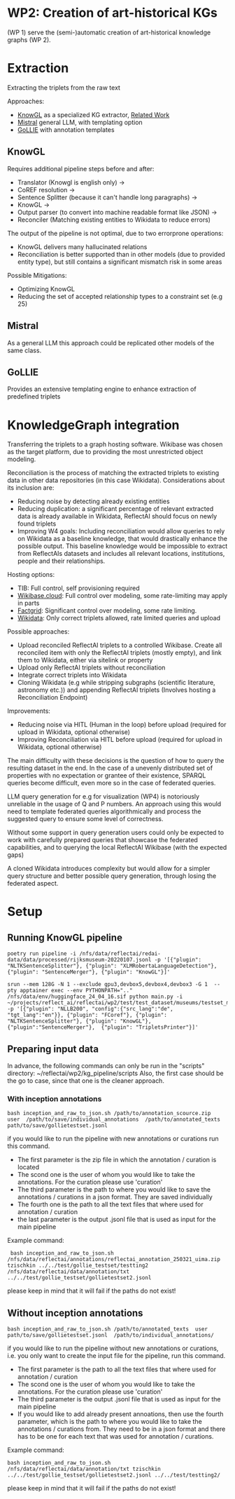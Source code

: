 # WP2: Creation of art-historical KGs

(WP 1) serve the (semi-)automatic creation of art-historical knowledge graphs (WP 2).

# Extraction

Extracting the triplets from the raw text

Approaches:
* [KnowGL](https://huggingface.co/ibm/knowgl-large) as a specialized KG extractor, [Related Work](https://arxiv.org/pdf/2210.13952.pdf)
* [Mistral](https://huggingface.co/docs/transformers/main/model_doc/mistral) general LLM, with templating option
* [GoLLIE](https://huggingface.co/collections/HiTZ/gollie-651bf19ee315e8a224aacc4f) with annotation templates

## KnowGL

Requires additional pipeline steps before and after:

* Translator (Knowgl is english only) ->
* CoREF resolution ->
* Sentence Splitter (because it can't handle long paragraphs) ->
* KnowGL ->
* Output parser (to convert into machine readable format like JSON) ->
* Reconciler (Matching existing entities to Wikidata to reduce errors)

The output of the pipeline is not optimal, due to two errorprone operations:
* KnowGL delivers many hallucinated relations
* Reconciliation is better supported than in other models (due to provided entity type), but still contains a significant mismatch risk in some areas

Possible Mitigations:
* Optimizing KnowGL
* Reducing the set of accepted relationship types to a constraint set (e.g 25)

## Mistral

As a general LLM this approach could be replicated other models of the same class.

## GoLLIE

Provides an extensive templating engine to enhance extraction of predefined triplets

# KnowledgeGraph integration
Transferring the triplets to a graph hosting software.
Wikibase was chosen as the target platform, due to providing the most unrestricted object modeling.

Reconciliation is the process of matching the extracted triplets to existing data in other data repositories (in this case Wikidata). Considerations about its inclusion are:
* Reducing noise by detecting already existing entities
* Reducing duplication: a significant percentage of relevant extracted data is already available in Wikidata, ReflectAI should focus on newly found triplets
* Improving W4 goals: Including reconciliation would allow queries to rely on Wikidata as a baseline knowledge, that would drastically enhance the possible output. This baseline knowledge would be impossible to extract from ReflectAIs datasets and includes all relevant locations, institutions, people and their relationships.

Hosting options:
* TIB: Full control, self provisioning required
* [Wikibase.cloud](https://www.wikibase.cloud/): Full control over modeling, some rate-limiting may apply in parts
* [Factgrid](https://database.factgrid.de/wiki/Main_Page): Significant control over modeling, some rate limiting. 
* [Wikidata](https://www.wikidata.org/wiki/Wikidata:Main_Page): Only correct triplets allowed, rate limited queries and upload

Possible approaches:
* Upload reconciled ReflectAI triplets to a controlled Wikibase. Create all reconciled item with only the ReflectAI triplets (mostly empty), and link them to Wikidata, either via sitelink or property
* Upload only ReflectAI triplets without reconciliation
* Integrate correct triplets into Wikidata
* Cloning Wikidata (e.g while stripping subgraphs (scientific literature, astronomy etc.)) and appending ReflectAI triplets (Involves hosting a Reconciliation Endpoint)

Improvements:
* Reducing noise via HITL (Human in the loop) before upload (required for upload in Wikidata, optional otherwise)
* Improving Reconciliation via HITL before upload (required for upload in Wikidata, optional otherwise)

The main difficulty with these decisions is the question of how to query the resulting dataset in the end.
In the case of a unevenly distributed set of properties with no expectation or grantee of their existence, SPARQL queries become difficult, even more so in the case of federated queries.

LLM query generation for e.g for visualization (WP4) is notoriously unreliable in the usage of Q and P numbers. An approach using this would need to template federated queries algorithmically and process the suggested query to ensure some level of correctness.

Without some support in query generation users could only be expected to work with carefully prepared queries that showcase the federated capabilities, and to querying the local ReflectAI Wikibase (with the expected gaps)

A cloned Wikidata introduces complexity but would allow for a simpler query structure and better possible query generation, through losing the federated aspect.

# Setup

## Running KnowGL pipeline

```
poetry run pipeline -i /nfs/data/reflectai/redai-data/data/processed/rijksmuseum-20220107.jsonl -p '[{"plugin": "NLTKSentenceSplitter"}, {"plugin": "XLMRobertaLanguageDetection"},{"plugin": "SentenceMerger"}, {"plugin": "KnowGL"}]'
```

```
srun --mem 128G -N 1 --exclude gpu3,devbox5,devbox4,devbox3 -G 1  --pty apptainer exec --env PYTHONPATH=".." /nfs/data/env/huggingface_24_04_16.sif python main.py -i ~/projects/reflect_ai/reflectai/wp2/test/test_dataset/museums/testset_museum.jsonl -p '[{"plugin": "NLLB200", "config":{"src_lang":"de", "tgt_lang":"en"}}, {"plugin": "FCoref"}, {"plugin": "NLTKSentenceSplitter"}, {"plugin": "KnowGL"}, {"plugin":"SentenceMerger"},  {"plugin": "TripletsPrinter"}]'
```

## Preparing input data
In advance, the following commands can only be run in the "scripts" directory:  ~/reflectai/wp2/kg_pipeline/scripts
Also, the first case should be the go to case, since that one is the cleaner approach.
### With inception annotations 
```
bash inception_and_raw_to_json.sh /path/to/annotation_scource.zip  user  /path/to/save/individual_annotations  /path/to/annotated_texts  path/to/save/gollietestset.jsonl
```
if you would like to run the pipeline with new annotations or curations run this command.
* The first parameter is the zip file in which the annotation / curation is located
* The scond one is the user of whom you would like to take the annotations. For the curation please use 'curation'
* The third parameter is the path to where you would like to save the annotations / curations in a json format. They are saved individually
* The fourth one is the path to all the text files that where used for annotation / curation
* the last parameter is the output .jsonl file that is used as input for the main pipeline

Example command:
```
 bash inception_and_raw_to_json.sh /nfs/data/reflectai/annotations/reflectai_annotation_250321_uima.zip tzischkin ../../test/gollie_testset/testting2 /nfs/data/reflectai/data/annotation/txt ../../test/gollie_testset/gollietestset2.jsonl
```
please keep in mind that it will fail if the paths do not exist!

## Without inception annotations
```
bash inception_and_raw_to_json.sh /path/to/annotated_texts  user   path/to/save/gollietestset.jsonl  /path/to/individual_annotations/
```
if you would like to run the pipeline without new annotations or curations, i.e. you only want to create the input file for the pipeline, run this command.
* The first parameter is the path to all the text files that where used for annotation / curation
* The scond one is the user of whom you would like to take the annotations. For the curation please use 'curation'
* The third parameter is the output .jsonl file that is used as input for the main pipeline
* If you would like to add already present annoations, then use the fourth parameter, which is the path to where you would like to take the annotations / curations from. They need to be in a json format and there has to be one for each text that was used for annotation / curations.


Example command:
```
bash inception_and_raw_to_json.sh /nfs/data/reflectai/data/annotation/txt tzischkin ../../test/gollie_testset/gollietestset2.jsonl ../../test/testting2/
```
please keep in mind that it will fail if the paths do not exist!